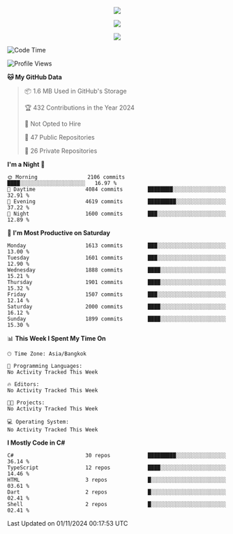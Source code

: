 <p align="center">
  <a href="say-hi.gif"> 
    <img align="center" src="say-hi.gif"/>
  </a>
</p>
<p align="center">
  <a href="https://github.com/htthinh1999">
    <img align="center" src="https://github-readme-stats-kappa-pink.vercel.app/api?username=htthinh1999&show_icons=true&count_private=true&theme=dracula"/>
  </a>
</p>
<p align="center">
  <a href="https://github.com/htthinh1999">
    <img src="https://github-readme-stats-kappa-pink.vercel.app/api/top-langs/?username=htthinh1999&layout=compact&langs_count=6&count_private=true&hide=tsql,hlsl,glsl,shaderlab&theme=dracula"/>
  </a>
</p>

<!--START_SECTION:waka-->
![Code Time](http://img.shields.io/badge/Code%20Time-0%20secs-blue)

![Profile Views](http://img.shields.io/badge/Profile%20Views-0-blue)

**🐱 My GitHub Data** 

> 📦 1.6 MB Used in GitHub's Storage 
 > 
> 🏆 432 Contributions in the Year 2024
 > 
> 🚫 Not Opted to Hire
 > 
> 📜 47 Public Repositories 
 > 
> 🔑 26 Private Repositories 
 > 
**I'm a Night 🦉** 

```text
🌞 Morning                2106 commits        ████░░░░░░░░░░░░░░░░░░░░░   16.97 % 
🌆 Daytime                4084 commits        ████████░░░░░░░░░░░░░░░░░   32.91 % 
🌃 Evening                4619 commits        █████████░░░░░░░░░░░░░░░░   37.22 % 
🌙 Night                  1600 commits        ███░░░░░░░░░░░░░░░░░░░░░░   12.89 % 
```
📅 **I'm Most Productive on Saturday** 

```text
Monday                   1613 commits        ███░░░░░░░░░░░░░░░░░░░░░░   13.00 % 
Tuesday                  1601 commits        ███░░░░░░░░░░░░░░░░░░░░░░   12.90 % 
Wednesday                1888 commits        ████░░░░░░░░░░░░░░░░░░░░░   15.21 % 
Thursday                 1901 commits        ████░░░░░░░░░░░░░░░░░░░░░   15.32 % 
Friday                   1507 commits        ███░░░░░░░░░░░░░░░░░░░░░░   12.14 % 
Saturday                 2000 commits        ████░░░░░░░░░░░░░░░░░░░░░   16.12 % 
Sunday                   1899 commits        ████░░░░░░░░░░░░░░░░░░░░░   15.30 % 
```


📊 **This Week I Spent My Time On** 

```text
🕑︎ Time Zone: Asia/Bangkok

💬 Programming Languages: 
No Activity Tracked This Week

🔥 Editors: 
No Activity Tracked This Week

🐱‍💻 Projects: 
No Activity Tracked This Week

💻 Operating System: 
No Activity Tracked This Week
```

**I Mostly Code in C#** 

```text
C#                       30 repos            █████████░░░░░░░░░░░░░░░░   36.14 % 
TypeScript               12 repos            ████░░░░░░░░░░░░░░░░░░░░░   14.46 % 
HTML                     3 repos             █░░░░░░░░░░░░░░░░░░░░░░░░   03.61 % 
Dart                     2 repos             █░░░░░░░░░░░░░░░░░░░░░░░░   02.41 % 
Shell                    2 repos             █░░░░░░░░░░░░░░░░░░░░░░░░   02.41 % 
```




 Last Updated on 01/11/2024 00:17:53 UTC
<!--END_SECTION:waka-->
